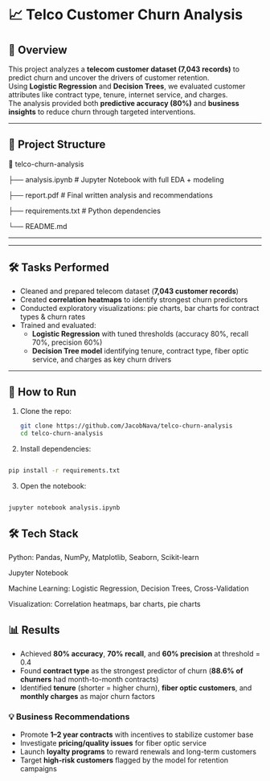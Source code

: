 # 📈 Telco Customer Churn Analysis

## 📌 Overview
This project analyzes a **telecom customer dataset (7,043 records)** to predict churn and uncover the drivers of customer retention.  
Using **Logistic Regression** and **Decision Trees**, we evaluated customer attributes like contract type, tenure, internet service, and charges.  
The analysis provided both **predictive accuracy (80%)** and **business insights** to reduce churn through targeted interventions.  

---

## 📂 Project Structure
📂 telco-churn-analysis

├── analysis.ipynb # Jupyter Notebook with full EDA + modeling

├── report.pdf # Final written analysis and recommendations

├── requirements.txt # Python dependencies

└── README.md

---
---

## 🛠️ Tasks Performed
- Cleaned and prepared telecom dataset (**7,043 customer records**)  
- Created **correlation heatmaps** to identify strongest churn predictors  
- Conducted exploratory visualizations: pie charts, bar charts for contract types & churn rates  
- Trained and evaluated:
  - **Logistic Regression** with tuned thresholds (accuracy 80%, recall 70%, precision 60%)  
  - **Decision Tree model** identifying tenure, contract type, fiber optic service, and charges as key churn drivers  

---

## 🚀 How to Run
1. Clone the repo:
   ```bash
   git clone https://github.com/JacobNava/telco-churn-analysis
   cd telco-churn-analysis
     ```
2. Install dependencies:

  ```bash

pip install -r requirements.txt
  ```

3. Open the notebook:

  ```bash

jupyter notebook analysis.ipynb
  ```

## 🛠️ Tech Stack
Python: Pandas, NumPy, Matplotlib, Seaborn, Scikit-learn

Jupyter Notebook

Machine Learning: Logistic Regression, Decision Trees, Cross-Validation

Visualization: Correlation heatmaps, bar charts, pie charts

## 📊 Results

- Achieved **80% accuracy**, **70% recall**, and **60% precision** at threshold = 0.4  
- Found **contract type** as the strongest predictor of churn (**88.6% of churners** had month-to-month contracts)  
- Identified **tenure** (shorter = higher churn), **fiber optic customers**, and **monthly charges** as major churn factors  

### 💡 Business Recommendations
- Promote **1–2 year contracts** with incentives to stabilize customer base  
- Investigate **pricing/quality issues** for fiber optic service  
- Launch **loyalty programs** to reward renewals and long-term customers  
- Target **high-risk customers** flagged by the model for retention campaigns  

